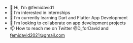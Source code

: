 - 👋 Hi, I’m @femidavid1
- 👀 I’m interested in internships 
- 🌱 I’m currently learning Dart and Flutter App Development 
- 💞️ I’m looking to collaborate on app development projects
- 📫 How to reach me on Twitter @D_forDavid and femidavid2021@gmail.com

<!---
femidavid1/femidavid1 is a ✨ special ✨ repository because its `README.md` (this file) appears on your GitHub profile.
You can click the Preview link to take a look at your changes.
--->
